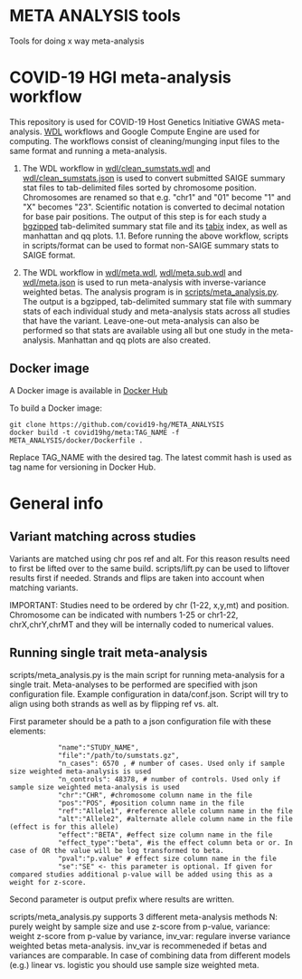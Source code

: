 # META ANALYSIS tools
Tools for doing x way meta-analysis

# COVID-19 HGI meta-analysis workflow

This repository is used for COVID-19 Host Genetics Initiative GWAS meta-analysis. [WDL](https://github.com/openwdl/wdl) workflows and Google Compute Engine are used for computing. The workflows consist of cleaning/munging input files to the same format and running a meta-analysis.

1. The WDL workflow in [wdl/clean_sumstats.wdl](wdl/clean_sumstats.wdl) and [wdl/clean_sumstats.json](wdl/clean_sumstats.json) is used to convert submitted SAIGE summary stat files to tab-delimited files sorted by chromosome position. Chromosomes are renamed so that e.g. "chr1" and "01" become "1" and "X" becomes "23". Scientific notation is converted to decimal notation for base pair positions. The output of this step is for each study a [bgzipped](http://www.htslib.org/doc/bgzip.html) tab-delimited summary stat file and its [tabix](http://www.htslib.org/doc/tabix.html) index, as well as manhattan and qq plots.
1.1. Before running the above workflow, scripts in scripts/format can be used to format non-SAIGE summary stats to SAIGE format.

2. The WDL workflow in [wdl/meta.wdl](wdl/meta.wdl), [wdl/meta.sub.wdl](wdl/meta.sub.wdl) and [wdl/meta.json](wdl/meta.json) is used to run meta-analysis with inverse-variance weighted betas. The analysis program is in [scripts/meta_analysis.py](scripts/meta_analysis.py). The output is a bgzipped, tab-delimited summary stat file with summary stats of each individual study and meta-analysis stats across all studies that have the variant. Leave-one-out meta-analysis can also be performed so that stats are available using all but one study in the meta-analysis. Manhattan and qq plots are also created.

## Docker image

A Docker image is available in [Docker Hub](https://hub.docker.com/repository/docker/covid19hg/meta)

To build a Docker image:

```
git clone https://github.com/covid19-hg/META_ANALYSIS
docker build -t covid19hg/meta:TAG_NAME -f META_ANALYSIS/docker/Dockerfile .
```
Replace TAG_NAME with the desired tag. The latest commit hash is used as tag name for versioning in Docker Hub.

# General info

## Variant matching across studies
Variants are matched using chr pos ref and alt. For this reason results need to first be lifted over to the same build.
scripts/lift.py can be used to liftover results first if needed. Strands and flips are taken into account when matching variants.

IMPORTANT: Studies need to be ordered by chr (1-22, x,y,mt) and position. Chromosome can be indicated with numbers 1-25 or chr1-22, chrX,chrY,chrMT and they will be internally coded to numerical values.

## Running single trait meta-analysis
scripts/meta_analysis.py is the main script for running meta-analysis for a single trait. Meta-analyses to be performed are specified with json
configuration file. Example configuration in data/conf.json. Script will try to align using both strands as well as by flipping ref vs. alt.

First parameter should be a path to a json configuration file with these elements:
```
            "name":"STUDY_NAME",
            "file":"/path/to/sumstats.gz",
            "n_cases": 6570 , # number of cases. Used only if sample size weighted meta-analysis is used
            "n_controls": 48378, # number of controls. Used only if sample size weighted meta-analysis is used
            "chr":"CHR", #chromosome column name in the file
            "pos":"POS", #position column name in the file
            "ref":"Allele1", #reference allele column name in the file
            "alt":"Allele2", #alternate allele column name in the file (effect is for this allele)
            "effect":"BETA", #effect size column name in the file
            "effect_type":"beta", #is the effect column beta or or. In case of OR the value will be log transformed to beta.
            "pval":"p.value" # effect size column name in the file
            "se":"SE" <- this parameter is optional. If given for compared studies additional p-value will be added using this as a weight for z-score.
```
Second parameter is output prefix where results are written. 

scripts/meta_analysis.py supports 3 different meta-analysis methods N: purely weight by sample size and use z-score from p-value,
variance: weight z-score from p-value by variance, inv_var: regulare inverse variance weighted betas meta-analysis.
inv_var is recommeneded if betas and variances are comparable. In case of combining data from different models (e.g.) linear vs. logistic you should use sample size weighted meta.
